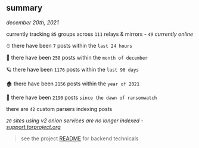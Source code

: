 
## summary
_december 20th, 2021_

currently tracking `85` groups across `111` relays & mirrors - _`49` currently online_

⏲ there have been `7` posts within the `last 24 hours`

🦈 there have been `258` posts within the `month of december`

🪐 there have been `1176` posts within the `last 90 days`

🏚 there have been `2156` posts within the `year of 2021`

🦕 there have been `2190` posts `since the dawn of ransomwatch`

there are `42` custom parsers indexing posts

_`20` sites using v2 onion services are no longer indexed - [support.torproject.org](https://support.torproject.org/onionservices/v2-deprecation/)_

> see the project [README](https://github.com/thetanz/ransomwatch#ransomwatch--) for backend technicals

